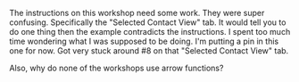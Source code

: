 The instructions on this workshop need some work. They were super confusing. Specifically the "Selected Contact View" tab. It would tell you to do one thing then the example contradicts the instructions. I spent too much time wondering what I was supposed to be doing. I'm putting a pin in this one for now. Got very stuck around #8 on that "Selected Contact View" tab. 

Also, why do none of the workshops use arrow functions?